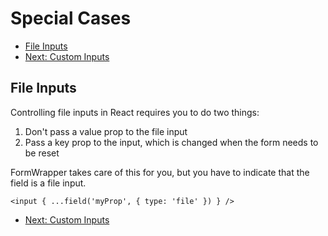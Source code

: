 # Special Cases

* [File Inputs](#file-inputs)
* [Next: Custom Inputs](./custom-inputs.md)

## File Inputs

Controlling file inputs in React requires you to do two things:

1.  Don't pass a value prop to the file input
2.  Pass a key prop to the input, which is changed when the form needs to be reset

FormWrapper takes care of this for you, but you have to indicate that the field is a file input.

```
<input { ...field('myProp', { type: 'file' }) } />
```

* [Next: Custom Inputs](./custom-inputs.md)
